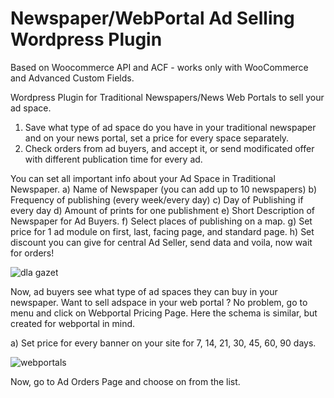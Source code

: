 # Newspaper/WebPortal Ad Selling Wordpress Plugin
Based on Woocommerce API and ACF - works only with WooCommerce and Advanced Custom Fields.

Wordpress Plugin for Traditional Newspapers/News Web Portals to sell your ad space.
1. Save what type of ad space do you have in your traditional newspaper and on your news portal, set a price for every space separately.
2. Check orders from ad buyers, and accept it, or send modificated offer with different publication time for every ad.

You can set all important info about your Ad Space in Traditional Newspaper.
a) Name of Newspaper (you can add up to 10 newspapers)
b) Frequency of publishing (every week/every day)
c) Day of Publishing if every day
d) Amount of prints for one publishment
e) Short Description of Newspaper for Ad Buyers.
f) Select places of publishing on a map.
g) Set price for 1 ad module on first, last, facing page, and standard page.
h) Set discount you can give for central Ad Seller, send data and voila, now wait for orders!

![dla gazet](https://user-images.githubusercontent.com/35747845/110966498-97f7f280-8355-11eb-828c-b44623402954.png)

Now, ad buyers see what type of ad spaces they can buy in your newspaper.
Want to sell adspace in your web portal ? No problem, go to menu and click on Webportal Pricing Page.
Here the schema is similar, but created for webportal in mind.

a) Set price for every banner on your site for 7, 14, 21, 30, 45, 60, 90 days.

![webportals](https://user-images.githubusercontent.com/35747845/110967975-43ee0d80-8357-11eb-9312-45741d70bce5.png)

Now, go to Ad Orders Page and choose on from the list.



